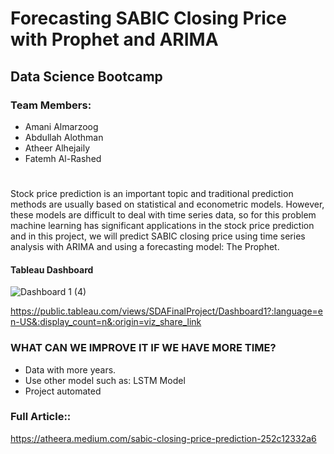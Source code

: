 
# Forecasting SABIC Closing Price with Prophet and ARIMA
## Data Science Bootcamp

### Team Members:
* Amani Almarzoog
* Abdullah Alothman
* Atheer Alhejaily
* Fatemh Al-Rashed
#

Stock price prediction is an important topic and traditional prediction methods are usually based on statistical and econometric models. However, these models are difficult to deal with time series data, so for this problem machine learning has significant applications in the stock price prediction and in this project, we will predict SABIC closing price using time series analysis with ARIMA and using a forecasting model: The Prophet.


#### Tableau Dashboard 

![Dashboard 1 (4)](https://user-images.githubusercontent.com/81245467/125212971-53f00c80-e2b9-11eb-9005-9cece45f20bd.png)

   https://public.tableau.com/views/SDAFinalProject/Dashboard1?:language=en-US&:display_count=n&:origin=viz_share_link
   
### WHAT CAN WE IMPROVE IT IF WE HAVE MORE TIME?
- Data with more years.
- Use other model such as: LSTM Model
- Project automated

  
### Full Article::
https://atheera.medium.com/sabic-closing-price-prediction-252c12332a6


